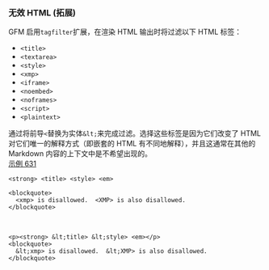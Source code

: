 ### 无效 HTML (拓展)

GFM 启用`tagfilter`扩展，在渲染 HTML 输出时将过滤以下 HTML 标签：  

*   `<title>`
*   `<textarea>`
*   `<style>`
*   `<xmp>`
*   `<iframe>`
*   `<noembed>`
*   `<noframes>`
*   `<script>`
*   `<plaintext>`

通过将前导`<`替换为实体`&lt;`来完成过滤。选择这些标签是因为它们改变了 HTML 对它们唯一的解释方式（即嵌套的 HTML 有不同地解释），并且这通常在其他的 Markdown 内容的上下文中是不希望出现的。    
[示例 631](https://github.github.com/gfm/#example-631)  

    <strong> <title> <style> <em>
    
    <blockquote>
      <xmp> is disallowed.  <XMP> is also disallowed.
    </blockquote>

   

    <p><strong> &lt;title> &lt;style> <em></p>
    <blockquote>
      &lt;xmp> is disallowed.  &lt;XMP> is also disallowed.
    </blockquote>
